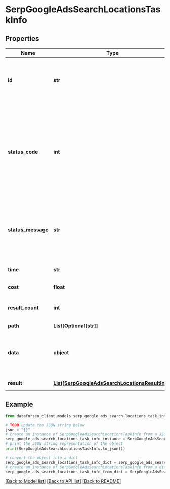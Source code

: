 # SerpGoogleAdsSearchLocationsTaskInfo


## Properties

Name | Type | Description | Notes
------------ | ------------- | ------------- | -------------
**id** | **str** | task identifier unique task identifier in our system in the UUID format | [optional] 
**status_code** | **int** | status code of the task generated by DataForSEO, can be within the following range: 10000-60000 you can find the full list of the response codes here | [optional] 
**status_message** | **str** | informational message of the task you can find the full list of general informational messages here | [optional] 
**time** | **str** | execution time, seconds | [optional] 
**cost** | **float** | total tasks cost, USD | [optional] 
**result_count** | **int** | number of elements in the result array | [optional] 
**path** | **List[Optional[str]]** | URL path | [optional] 
**data** | **object** | contains the same parameters that you specified in the POST request | [optional] 
**result** | [**List[SerpGoogleAdsSearchLocationsResultInfo]**](SerpGoogleAdsSearchLocationsResultInfo.md) | array of results | [optional] 

## Example

```python
from dataforseo_client.models.serp_google_ads_search_locations_task_info import SerpGoogleAdsSearchLocationsTaskInfo

# TODO update the JSON string below
json = "{}"
# create an instance of SerpGoogleAdsSearchLocationsTaskInfo from a JSON string
serp_google_ads_search_locations_task_info_instance = SerpGoogleAdsSearchLocationsTaskInfo.from_json(json)
# print the JSON string representation of the object
print(SerpGoogleAdsSearchLocationsTaskInfo.to_json())

# convert the object into a dict
serp_google_ads_search_locations_task_info_dict = serp_google_ads_search_locations_task_info_instance.to_dict()
# create an instance of SerpGoogleAdsSearchLocationsTaskInfo from a dict
serp_google_ads_search_locations_task_info_from_dict = SerpGoogleAdsSearchLocationsTaskInfo.from_dict(serp_google_ads_search_locations_task_info_dict)
```
[[Back to Model list]](../README.md#documentation-for-models) [[Back to API list]](../README.md#documentation-for-api-endpoints) [[Back to README]](../README.md)


